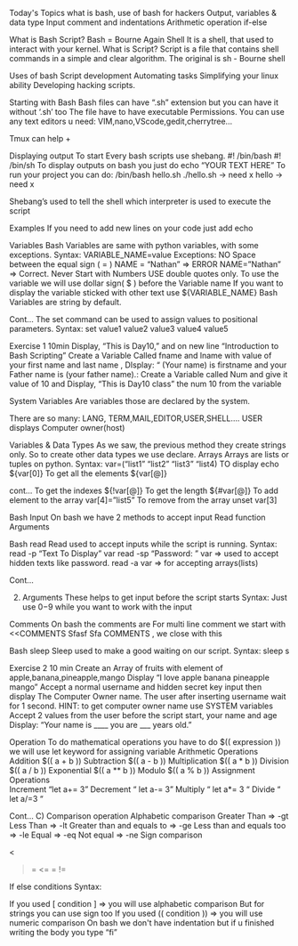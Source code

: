 
Today's Topics
what is bash,
 use of bash for hackers
Output,
variables & data type
Input
comment and indentations
Arithmetic operation
if-else


What is Bash Script?
Bash = Bourne Again Shell
It is a shell, that used to interact with your kernel.
What is Script?
Script is a file that contains shell commands in a simple and clear algorithm. 
The original is sh - Bourne shell

Uses of bash
Script development
Automating tasks
Simplifying your linux ability
Developing hacking scripts.

Starting with Bash
Bash files can have “.sh” extension but you can have it without ‘.sh’ too
The file have to have executable Permissions.
You can use any text editors u need: VIM,nano,VScode,gedit,cherrytree…

Tmux can help
+

Displaying output
To start Every bash scripts use shebang.
#! /bin/bash
#! /bin/sh
To display outputs on bash you just do 
echo “YOUR TEXT HERE”
To run your project you can do:
/bin/bash hello.sh
./hello.sh   ->  need x
hello -> need x

Shebang’s used to tell the shell which interpreter is used to execute the script

Examples
If you need to add new lines on your code just add echo

Variables
Bash Variables are same with python variables, with some exceptions.
Syntax:
VARIABLE_NAME=value 
Exceptions:
NO Space between the equal sign ( = )
NAME  =  “Nathan”   => ERROR
NAME=”Nathan”  =>  Correct.
Never Start with Numbers
USE double quotes only.
To use the variable we will use dollar sign( $ )  before the Variable name
If you want to display the variable sticked with other text use ${VARIABLE_NAME}
Bash Variables are string by default. 


Cont…
The set command can be used to assign values to positional parameters.
Syntax: 
set value1 value2 value3 value4 value5

Exercise 1									10min
Display, “This is Day10,” and on new line “Introduction to Bash Scripting”
Create a Variable Called fname and lname with value of your first name and last name ,
DIsplay: “ (Your name) is firstname and your Father name is (your father name).: 
Create a Variable called Num and give it value of 10 and 
Display, “This is Day10 class”  the num 10 from the variable 

System Variables 
Are variables those are declared by the system.





There are so many: LANG, TERM,MAIL,EDITOR,USER,SHELL….
USER displays Computer owner(host)

Variables & Data Types
As we saw, the previous method they create strings only.
So to create other data types we use declare.
Arrays
Arrays are lists or tuples on python.
Syntax: 
var=(“list1” “list2” “list3” “list4)
TO display echo 
${var[0]}
To get all the elements 
${var[@]}

cont…
To get the indexes 
${!var[@]}
To get the length 
${#var[@]}
To add element to the array 
var[4]=”list5”
To remove from the array 
unset var[3]


Bash Input
On bash we have 2 methods to accept input
Read function
Arguments


Bash read 
Read used to accept inputs while the script is running.
Syntax: 
read -p “Text To Display” var
read -sp “Password: ” var  =>   used to accept hidden texts like password.
read -a var  =>   for accepting arrays(lists)

Cont…

2) Arguments
These helps to get input before the script starts
Syntax:
Just use $0-$9 while you want to work with the input

Comments
On bash the comments are
For multi line comment we start with
	<<COMMENTS
			Sfasf
			Sfa
COMMENTS     , we close with this

Bash sleep
Sleep used to make a good waiting on our script.
Syntax: 
sleep <number>s

Exercise 2                                           10 min
Create an Array of fruits with element of apple,banana,pineapple,mango
Display “I love apple banana pineapple mango”
Accept a normal username and hidden secret key input  then display The Computer Owner name.
The user after inserting username wait for 1 second.
HINT: to get computer owner name use SYSTEM variables
Accept 2 values from the user before the script start, your name and age
Display: “Your name is ____ you are ___ years old.”

Operation
To do mathematical operations you have to do $(( expression ))
  we will use let keyword for assigning variable
Arithmetic Operations
Addition $(( a + b ))
Subtraction $(( a - b ))
Multiplication $(( a * b ))
Division $(( a / b ))
Exponential $(( a ** b ))
Modulo $(( a % b ))
Assignment Operations  
Increment  “let a+= 3”
Decrement  “ let a-= 3”
Multiply “ let a*= 3  “
Divide  “ let  a/=3 “

Cont…
C)	Comparison operation
	Alphabetic comparison
Greater Than =>  -gt
Less Than => -lt
Greater than and equals to => -ge
Less than and equals too  =>  -le
Equal  =>  -eq
Not equal  => -ne
Sign comparison
>
<
>=
<=
=
!=


If else conditions
Syntax: 

If you used [ condition ]  => you will use alphabetic comparison
But for strings you can use sign too
If you used (( condition ))  => you will use numeric comparison
On bash we don't have indentation but if u finished writing the body you type “fi” 

